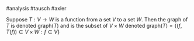#analysis #tausch #axler 

Suppose $T:V\rightarrow W$ is a function from a set $V$ to a set $W$. Then the graph of $T$ is denoted $\text{graph}(T)$ and is the subset of $V\times W$ denoted
$\text{graph}(T)=\{(f,T(f))\in V\times W: f\in V\}$

